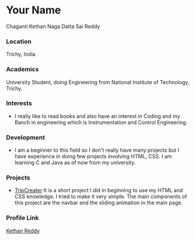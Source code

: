 # Your Name

Chaganti Kethan Naga Datta Sai Reddy

### Location

Trichy, India

### Academics

University Student, doing Engineering from National Institute of Technology, Trichy.

### Interests

- I really like to read books and also have an interest in Coding and my Banch in engineering which is Instrumentation and Control Engineering.

### Development

- I am a beginner to this field so I don't really have many projects but I have experience in doing few projects involving HTML, CSS. I am learning C and Java as of now from my university.

### Projects

- [TripCreater](https://github.com/trickstercritt/tripcreater)
  It is a short project I did in beginning to use my HTML and CSS knowledge. I tried to make it very simple. The main components of this project are the navbar and the sliding animation in the main page.

### Profile Link

[Kethan Reddy](https://github.com/trickstercritt)
